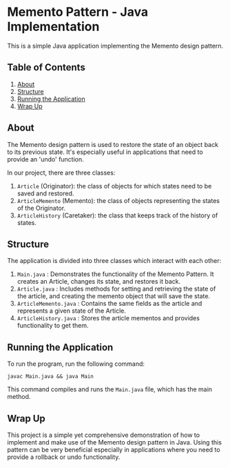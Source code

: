 # Memento Pattern - Java Implementation

This is a simple Java application implementing the Memento design pattern.

## Table of Contents

1. [About](#about)
2. [Structure](#structure)
3. [Running the Application](#running-the-application)
4. [Wrap Up](#wrap-up)

## About

The Memento design pattern is used to restore the state of an object back to its previous state. It's especially useful in applications that need to provide an 'undo' function.

In our project, there are three classes:

1. `Article` (Originator): the class of objects for which states need to be saved and restored.
2. `ArticleMemento` (Memento): the class of objects representing the states of the Originator.
3. `ArticleHistory` (Caretaker): the class that keeps track of the history of states.

## Structure

The application is divided into three classes which interact with each other:

1. `Main.java` : Demonstrates the functionality of the Memento Pattern. It creates an Article, changes its state, and restores it back.
2. `Article.java` : Includes methods for setting and retrieving the state of the article, and creating the memento object that will save the state.
3. `ArticleMemento.java` : Contains the same fields as the article and represents a given state of the Article.
4. `ArticleHistory.java` : Stores the article mementos and provides functionality to get them.

## Running the Application

To run the program, run the following command:

`javac Main.java && java Main`

This command compiles and runs the `Main.java` file, which has the main method.

## Wrap Up

This project is a simple yet comprehensive demonstration of how to implement and make use of the Memento design pattern in Java. Using this pattern can be very beneficial especially in applications where you need to provide a rollback or undo functionality.
